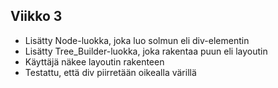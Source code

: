 ## Viikko 3 

- Lisätty Node-luokka, joka luo solmun eli div-elementin
- Lisätty Tree_Builder-luokka, joka rakentaa puun eli layoutin
- Käyttäjä näkee layoutin rakenteen
- Testattu, että div piirretään oikealla värillä
